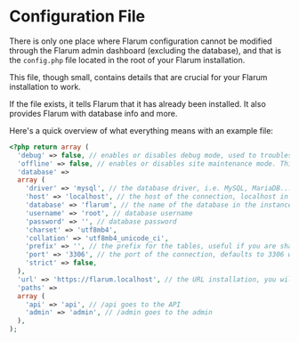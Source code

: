 # Configuration File

There is only one place where Flarum configuration cannot be modified through the Flarum admin dashboard (excluding the database), and that is the `config.php` file located in the root of your Flarum installation.

This file, though small, contains details that are crucial for your Flarum installation to work.

If the file exists, it tells Flarum that it has already been installed. It also provides Flarum with database info and more.

Here's a quick overview of what everything means with an example file:

```php
<?php return array (
  'debug' => false, // enables or disables debug mode, used to troubleshoot issues
  'offline' => false, // enables or disables site maintenance mode. This makes your site inaccessible to all users (including admins).
  'database' =>
  array (
    'driver' => 'mysql', // the database driver, i.e. MySQL, MariaDB...
    'host' => 'localhost', // the host of the connection, localhost in most cases unless using an external service
    'database' => 'flarum', // the name of the database in the instance
    'username' => 'root', // database username
    'password' => '', // database password
    'charset' => 'utf8mb4',
    'collation' => 'utf8mb4_unicode_ci',
    'prefix' => '', // the prefix for the tables, useful if you are sharing the same database with another service
    'port' => '3306', // the port of the connection, defaults to 3306 with MySQL
    'strict' => false,
  ),
  'url' => 'https://flarum.localhost', // the URL installation, you will want to change this if you change domains
  'paths' =>
  array (
    'api' => 'api', // /api goes to the API
    'admin' => 'admin', // /admin goes to the admin
  ),
);
```
